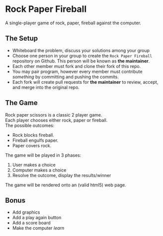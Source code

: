 Rock Paper Fireball
===================

A single-player game of rock, paper, fireball against the computer.

## The Setup
- Whiteboard the problem, discuss your solutions among your group
- Choose one person in your group to create the `Rock Paper Fireball` repository on Github. This person will be known as **the maintainer**.
- Each other member must fork and clone their fork of this repo.
- You may pair program, however every member must contribute *something* by committing and pushing the commits.
- Each fork will create pull requests for **the maintainer** to review, accept, and merge into the original repo.

## The Game
Rock paper scissors is a classic 2 player game.  
Each player chooses either rock, paper or fireball.  
The possible outcomes:

- Rock blocks fireball.
- Fireball engulfs paper.
- Paper covers rock.

The game will be played in 3 phases:  
1. User makes a choice
2. Computer makes a choice
3. Resolve the outcome, display the results/winner

The game will be rendered onto an (valid html5) web page.

## Bonus
- Add graphics
- Add a play again button
- Add a score board
- Make the computer *learn*